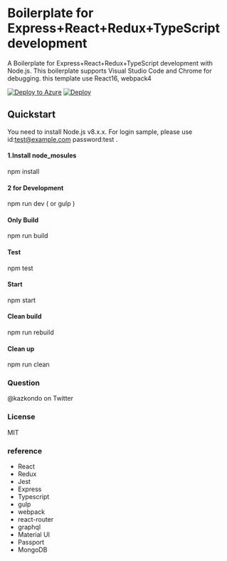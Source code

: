 ﻿# Boilerplate for Express+React+Redux+TypeScript development
A Boilerplate for  Express+React+Redux+TypeScript development with Node.js.
This boilerplate supports Visual Studio Code and Chrome for debugging.
this template use React16, webpack4

[![Deploy to Azure](http://azuredeploy.net/deploybutton.png)](https://azuredeploy.net/)
[![Deploy](https://www.herokucdn.com/deploy/button.svg)](https://heroku.com/deploy)

## Quickstart
You need to install Node.js v8.x.x.
For login sample, please use id:test@example.com password:test .

#### 1.Install node_mosules
npm install

#### 2 for Development
npm run dev ( or gulp )

#### Only Build
npm run build

#### Test
npm test

#### Start
npm start

#### Clean build
npm run rebuild

#### Clean up
npm run clean

### Question
@kazkondo on Twitter

### License
MIT

### reference
- React
- Redux
- Jest
- Express
- Typescript
- gulp
- webpack
- react-router
- graphql
- Material UI
- Passport
- MongoDB
